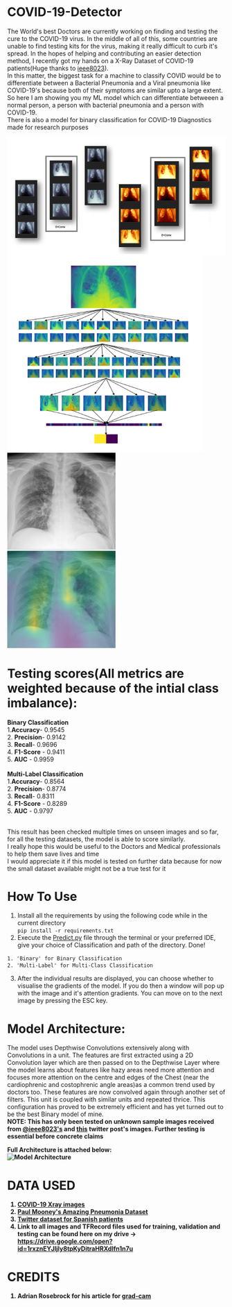 # COVID-19-Detector
The World's best Doctors are currently working on finding and testing the cure to the COVID-19 virus. In the middle of all of this, some countries are unable to find testing kits for the virus, making it really difficult to curb it's spread. In the hopes of helping and contributing an easier detection method, I recently got my hands on a X-Ray Dataset of COVID-19 patients(Huge thanks to <a href=https://github.com/ieee8023>ieee8023</a>). <br>
In this matter, the biggest task for a machine to classify COVID would be to differentiate between a Bacterial Pneumonia and a Viral pneumonia like COVID-19's because both of their symptoms are similar upto a large extent. So here I am showing you my ML model which can differentiate betweeen a normal person, a person with bacterial pneumonia and a person with COVID-19.<br>
There is also a model for binary classification for COVID-19 Diagnostics made for research purposes

![Depthwise-Convolution](https://github.com/DarshanDeshpande/COVID-19-Detector/blob/master/images/ModelExpanded.png) <br>
<img src=https://github.com/DarshanDeshpande/COVID-19-Detector/blob/master/images/Visualisation.png width=450 height=450>     <img src=https://github.com/DarshanDeshpande/COVID-19-Detector/blob/master/images/GradientVisualisation.png width=250 height=450>

# Testing scores(All metrics are weighted because of the intial class imbalance):
<b>Binary Classification</b><br>
   1.<b>Accuracy</b>- 0.9545 <br>
   2. <b>Precision</b>- 0.9142 <br>
   3. <b>Recall</b>- 0.9696 <br>
   4. <b>F1-Score</b> - 0.9411 <br>
   5. <b>AUC</b> - 0.9959 <br><br>
   <b>Multi-Label Classification</b><br>
   1.<b>Accuracy</b>- 0.8564 <br>
   2. <b>Precision</b>- 0.8774<br>
   3. <b>Recall</b>- 0.8311 <br>
   4. <b>F1-Score</b> - 0.8289 <br>
   5. <b>AUC</b> - 0.9797 <br><br>

This result has been checked multiple times on unseen images and so far, for all the testing datasets, the model is able to score similarly.<br>
I really hope this would be useful to the Doctors and Medical professionals to help them save lives and time<br>
I would appreciate it if this model is tested on further data because for now the small dataset available might not be a true test for it

# How To Use
1. Install all the requirements by using the following code while in the current directory<br>
```pip install -r requirements.txt```<br>
2. Execute the <a href=https://github.com/DarshanDeshpande/COVID-19-Detector/blob/master/Predict.py>Predict.py</a> file through the terminal or your preferred IDE, give your choice of Classification and path of the directory. Done!<br>
```
1. 'Binary' for Binary Classification
2. 'Multi-Label' for Multi-Class Classification 
```
3. After the individual results are displayed, you can choose whether to visualise the gradients of the model. If you do then a window will pop up with the image and it's attention gradients. You can move on to the next image by pressing the ESC key.

# Model Architecture:
The model uses Depthwise Convolutions extensively along with Convolutions in a unit. The features are first extracted using a 2D Convolution layer which are then passed on to the Depthwise Layer where the model learns about features like hazy areas need more attention and focuses more attention on the centre and edges of the Chest (near the cardiophrenic and costophrenic angle areas)as a common trend used by doctors too. These features are now convolved again through another set of filters. This unit is coupled with similar units and repeated thrice. This configuration has proved to be extremely efficient and has yet turned out to be the best Binary model of mine. <br>
<b> NOTE: This has only been tested on unknown sample images received from <a href=https://github.com/ieee8023/covid-chestxray-dataset>@ieee8023's</a> and <a href=https://twitter.com/ChestImaging/status/1243928581983670272>this</a> twitter post's images. Further testing is essential before concrete claims <b>
   
Full Architecture is attached below: <br>
![Model Architecture](https://github.com/DarshanDeshpande/COVID-19-Detector/blob/master/images/ModelArchitecture.png)


# DATA USED <br>
  1. <a href=https://github.com/ieee8023/covid-chestxray-dataset>COVID-19 Xray images</a>
  2. <a href=https://www.kaggle.com/paultimothymooney/chest-xray-pneumonia>Paul Mooney's Amazing Pneumonia Dataset</a>
  3. <a href=https://twitter.com/ChestImaging/status/1243928581983670272> Twitter dataset for Spanish patients</a>
  3. Link to all images and TFRecord files used for training, validation and testing can be found here on my drive -> https://drive.google.com/open?id=1rxznEYJljIy8tpKyDitraHRXdlfn1n7u
  
# CREDITS <br>
1. Adrian Rosebrock for his article for <a href= https://www.pyimagesearch.com/2020/03/09/grad-cam-visualize-class-activation-maps-with-keras-tensorflow-and-deep-learning/>grad-cam</a> 
